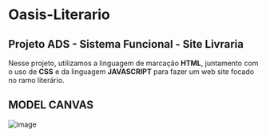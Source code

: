 # Oasis-Literario
## Projeto ADS - Sistema Funcional - Site Livraria
Nesse projeto, utilizamos a linguagem de marcação **HTML**, juntamento com o uso de **CSS** e da linguagem **JAVASCRIPT** para fazer um web site focado no ramo literário. 

## MODEL CANVAS
![image](https://github.com/user-attachments/assets/e7870084-f9c7-4cfc-b04d-be5b3340986c)

